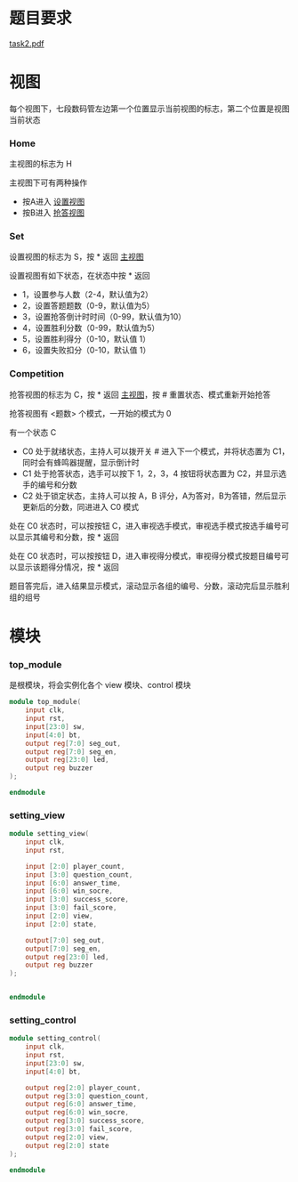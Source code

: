 # 题目要求

[task2.pdf](task2.pdf)

# 视图

每个视图下，七段数码管左边第一个位置显示当前视图的标志，第二个位置是视图当前状态

### Home

主视图的标志为 H

主视图下可有两种操作

- 按A进入 [设置视图](#Set) 
- 按B进入 [抢答视图](#Competition)

### Set

设置视图的标志为 S，按 * 返回 [主视图](#Home)

设置视图有如下状态，在状态中按 * 返回

- 1，设置参与人数（2-4，默认值为2）
- 2，设置答题题数（0-9，默认值为5）
- 3，设置抢答倒计时时间（0-99，默认值为10）
- 4，设置胜利分数（0-99，默认值为5）
- 5，设置胜利得分（0-10，默认值 1）
- 6，设置失败扣分（0-10，默认值 1）

### Competition

抢答视图的标志为 C，按 * 返回 [主视图](#Home)，按 # 重置状态、模式重新开始抢答

抢答视图有 <题数> 个模式，一开始的模式为 0

有一个状态 C
- C0 处于就绪状态，主持人可以拨开关 # 进入下一个模式，并将状态置为 C1，同时会有蜂鸣器提醒，显示倒计时
- C1 处于抢答状态，选手可以按下 1，2，3，4 按钮将状态置为 C2，并显示选手的编号和分数
- C2 处于锁定状态，主持人可以按 A，B 评分，A为答对，B为答错，然后显示更新后的分数，同进进入 C0 模式

处在 C0 状态时，可以按按钮 C，进入审视选手模式，审视选手模式按选手编号可以显示其编号和分数，按 * 返回

处在 C0 状态时，可以按按钮 D，进入审视得分模式，审视得分模式按题目编号可以显示该题得分情况，按 * 返回

题目答完后，进入结果显示模式，滚动显示各组的编号、分数，滚动完后显示胜利组的组号

# 模块

### top_module

是根模块，将会实例化各个 view 模块、control 模块

```verilog
module top_module(
    input clk,
    input rst,
    input[23:0] sw,
    input[4:0] bt,
    output reg[7:0] seg_out,
    output reg[7:0] seg_en,
    output reg[23:0] led,
    output reg buzzer
);

endmodule
```

### setting_view

```verilog
module setting_view(
    input clk,
    input rst,

    input [2:0] player_count,
    input [3:0] question_count,
    input [6:0] answer_time,
    input [6:0] win_socre,
    input [3:0] success_score,
    input [3:0] fail_score,
    input [2:0] view,
    input [2:0] state,

    output[7:0] seg_out,
    output[7:0] seg_en,
    output reg[23:0] led,
    output reg buzzer
);


endmodule
```

### setting_control

```verilog
module setting_control(
    input clk,
    input rst,
    input[23:0] sw,
    input[4:0] bt,

    output reg[2:0] player_count,
    output reg[3:0] question_count,
    output reg[6:0] answer_time,
    output reg[6:0] win_socre,
    output reg[3:0] success_score,
    output reg[3:0] fail_score,
    output reg[2:0] view,
    output reg[2:0] state
);

endmodule
```